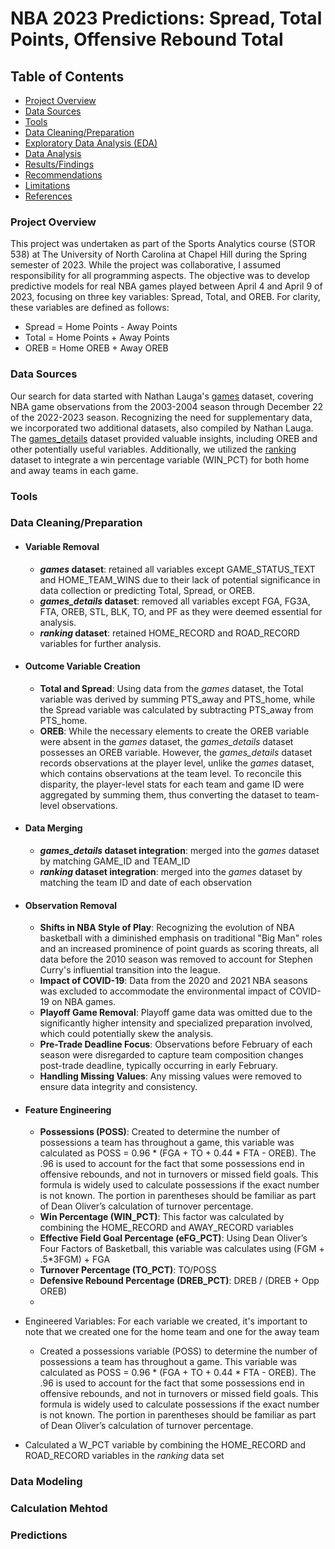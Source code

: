 # NBA 2023 Predictions: Spread, Total Points, Offensive Rebound Total

## Table of Contents

- [Project Overview](#project-overview)
- [Data Sources](#data-sources)
- [Tools](#tools)
- [Data Cleaning/Preparation](#data-cleaningpreparation)
- [Exploratory Data Analysis (EDA)](#exploratory-data-analysis-eda)
- [Data Analysis](#data-analysis)
- [Results/Findings](#resultsfindings)
- [Recommendations](#recommendations)
- [Limitations](#limitations)
- [References](#references)

### Project Overview

This project was undertaken as part of the Sports Analytics course (STOR 538) at The University of North Carolina at Chapel Hill during the Spring semester of 2023. While the project was collaborative, I assumed responsibility for all programming aspects. The objective was to develop predictive models for real NBA games played between April 4 and April 9 of 2023, focusing on three key variables: Spread, Total, and OREB. For clarity, these variables are defined as follows:

- Spread = Home Points - Away Points
- Total = Home Points + Away Points
- OREB = Home OREB + Away  OREB


### Data Sources

Our search for data started with Nathan Lauga's [games](https://www.kaggle.com/datasets/nathanlauga/nba-games) dataset,  covering NBA game observations from the 2003-2004 season through December 22 of the 2022-2023 season. Recognizing the need for supplementary data, we incorporated two additional datasets, also compiled by Nathan Lauga. The [games_details](https://www.kaggle.com/datasets/nathanlauga/nba-games?select=games_details.csv) dataset provided valuable insights, including OREB and other potentially useful variables. Additionally, we utilized the [ranking](https://www.kaggle.com/datasets/nathanlauga/nba-games?select=ranking.csv) dataset to integrate a win percentage variable (WIN_PCT) for both home and away teams in each game.

### Tools

### Data Cleaning/Preparation

- #### Variable Removal
  - ***games* dataset**: retained all variables except GAME_STATUS_TEXT and HOME_TEAM_WINS due to their lack of potential significance in data collection or predicting Total, Spread, or OREB.
  - ***games_details* dataset**: removed all variables except FGA, FG3A, FTA, OREB, STL, BLK, TO, and PF as they were deemed essential for analysis.
  - ***ranking* dataset**: retained HOME_RECORD and ROAD_RECORD variables for further analysis.
  
- #### Outcome Variable Creation
  - **Total and Spread**: Using data from the *games* dataset, the Total variable was derived by summing PTS_away and PTS_home, while the Spread variable was calculated by subtracting PTS_away from PTS_home.
  - **OREB**: While the necessary elements to create the OREB variable were absent in the *games* dataset, the *games_details* dataset possesses an OREB variable. However, the *games_details* dataset records observations at the player level, unlike the *games* dataset, which contains observations at the team level. To reconcile this disparity, the player-level stats for each team and game ID were aggregated by summing them, thus converting the dataset to team-level observations.

- #### Data Merging
  - ***games_details* dataset integration**: merged into the *games* dataset by matching GAME_ID and TEAM_ID
  - ***ranking* dataset integration**: merged into the *games* dataset by matching the team ID and date of each observation
    
- #### Observation Removal
  - **Shifts in NBA Style of Play**: Recognizing the evolution of NBA basketball with a diminished emphasis on traditional "Big Man" roles and an increased prominence of point guards as scoring threats, all data before the 2010 season was removed to account for Stephen Curry's influential transition into the league.
  - **Impact of COVID-19**: Data from the 2020 and 2021 NBA seasons was excluded to accommodate the environmental impact of COVID-19 on NBA games.
  - **Playoff Game Removal**: Playoff game data was omitted due to the significantly higher intensity and specialized preparation involved, which could potentially skew the analysis.
  - **Pre-Trade Deadline Focus**: Observations before February of each season were disregarded to capture team composition changes post-trade deadline, typically occurring in early February.
  - **Handling Missing Values**: Any missing values were removed to ensure data integrity and consistency.

- #### Feature Engineering
  - **Possessions (POSS)**: Created to determine the number of possessions a team has throughout a game, this variable was calculated as POSS = 0.96 * (FGA + TO + 0.44 * FTA - OREB). The .96 is used to account for the fact that some possessions end in offensive rebounds, and not in turnovers or missed field goals. This formula is widely used to calculate possessions if the exact number is not known. The portion in parentheses should be familiar as part of Dean Oliver’s calculation of turnover percentage.
  - **Win Percentage (WIN_PCT)**: This factor was calculated by combining the HOME_RECORD and AWAY_RECORD variables
  - **Effective Field Goal Percentage (eFG_PCT)**: Using Dean Oliver’s Four Factors of Basketball, this variable was calculates using (FGM + .5*3FGM) + FGA
  - **Turnover Percentage (TO_PCT)**: TO/POSS
  - **Defensive Rebound Percentage (DREB_PCT)**: DREB / (DREB + Opp OREB)
  - 


- Engineered Variables:
  For each variable we created, it's important to note that we created one for the home team and one for the away team
  - Created a possessions variable (POSS) to determine the number of possessions a team has throughout a game. This variable was calculated as
    POSS = 0.96 * (FGA + TO + 0.44 * FTA - OREB). The .96 is used to account for the fact that some possessions end in offensive rebounds, and not in turnovers or missed field goals. This formula is widely used to calculate possessions if the exact number is not known. The portion in parentheses should be familiar as part of Dean Oliver’s calculation of turnover percentage.
- Calculated a W_PCT variable by combining the HOME_RECORD and ROAD_RECORD variables in the *ranking* data set


### Data Modeling

### Calculation Mehtod

### Predictions


  
